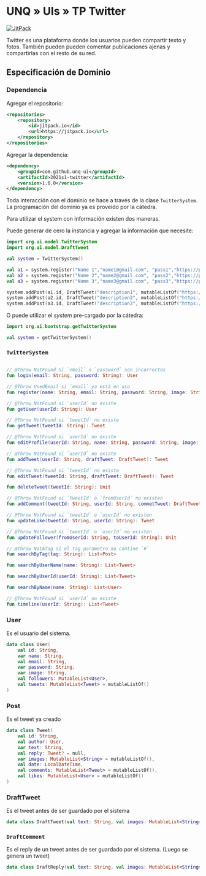 # UNQ » UIs » TP Twitter 

[![JitPack](https://jitpack.io/v/unq-ui/2021s1-twitter.svg)](https://jitpack.io/#unq-ui/2021s1-twitter)

Twitter es una plataforma donde los usuarios pueden compartir texto y fotos. También pueden pueden comentar publicaciones ajenas y compartirlas con el resto de su red.

## Especificación de Dominio

### Dependencia

Agregar el repositorio:

```xml
<repositories>
    <repository>
        <id>jitpack.io</id>
        <url>https://jitpack.io</url>
    </repository>
</repositories>
```

Agregar la dependencia:

```xml
<dependency>
    <groupId>com.github.unq-ui</groupId>
    <artifactId>2021s1-twitter</artifactId>
    <version>1.0.0</version>
</dependency>
```

Toda interacción con el dominio se hace a través de la clase `TwitterSystem`. La programación del dominio ya es proveído por la cátedra.

Para utilizar el system con información existen dos maneras.

Puede generar de cero la instancia y agregar la información que necesite:

```kotlin
import org.ui.model.TwitterSystem
import org.ui.model.DraftTweet

val system = TwitterSystem()

val a1 = system.register("Name 1","name1@gmail.com", "pass1","https://pix.example/1.png")
val a2 = system.register("Name 2","name2@gmail.com", "pass2","https://pix.example/2.png")
val a3 = system.register("Name 3","name3@gmail.com", "pass3","https://pix.example/3.png")

system.addPost(a1.id, DraftTweet("description1", mutableListOf("https://imgageLink.com/portrait1.png", "https://imgageLink.com/landscape1.png")))
system.addPost(a2.id, DraftTweet("description2", mutableListOf("https://imgageLink.com/portrait2.png", "https://imgageLink.com/landscape2.png")))
system.addPost(a3.id, DraftTweet("description3", mutableListOf("https://imgageLink.com/portrait3.png", "https://imgageLink.com/landscape3.png")))
```

O puede utilizar el _system_ pre-cargado por la cátedra:

```kotlin
import org.ui.bootstrap.getTwitterSystem

val system = getTwitterSystem()
```

### `TwitterSystem`

```kotlin

// @Throw NotFound si `email` o `password` son incorrectos
fun login(email: String, password: String): User

// @Throw UsedEmail si `email` ya está en uso
fun register(name: String, email: String, password: String, image: String): User

// @Throw NotFound si `userId` no existe
fun getUser(userId: String): User

// @Throw NotFound si `tweetId` no existe
fun getTweet(tweetId: String): Tweet

// @Throw NotFound si `userId` no existe
fun editProfile(userId: String, name: String, password: String, image: String): User

// @Throw NotFound si `userId` no existe
fun addTweet(userId: String, draftTweet: DraftTweet): Tweet

// @Throw NotFound si `tweetId` no existe
fun editTweet(tweetId: String, draftTweet: DraftTweet): Tweet

fun deleteTweet(tweetId: String): Unit

// @Throw NotFound si `tweetId` o `fromUserId` no existen
fun addComment(tweetId: String, userId: String, commetTweet: DraftTweet) : Tweet

// @Throw NotFound si `tweetId` o `userId` no existen
fun updateLike(tweetId: String, userId: String): Tweet

// @Throw NotFound si `tweetId` o `userId` no existen
fun updateFollower(fromUserId: String, toUserId: String): Unit

// @Throw NotATag si el tag parametro no contine `#`
fun searchByTag(tag: String): List<Post>

fun searchByUserName(name: String): List<Tweet>

fun searchByUserId(userId: String): List<Tweet>

fun searchByName(name: String): List<User>

// @Throw NotFound si `userId` no existe
fun timeline(userId: String): List<Tweet>
```

### User

Es el usuario del sistema.

```kotlin
data class User(
    val id: String,
    var name: String,
    val email: String,
    var password: String,
    var image: String,
    val followers: MutableList<User>,
    val tweets: MutableList<Tweet> = mutableListOf()
)
```

### Post

Es el tweet ya creado

```kotlin
data class Tweet(
    val id: String,
    val author: User,
    var text: String,
    val reply: Tweet? = null,
    var images: MutableList<String> = mutableListOf(),
    val date: LocalDateTime,
    val comments: MutableList<Tweet> = mutableListOf(),
    val likes: MutableList<User> = mutableListOf()
)
```

### DraftTweet

Es el tweet antes de ser guardado por el sistema

```kotlin
data class DraftTweet(val text: String, val images: MutableList<String> = mutableListOf())
```

### `DraftComment`

Es el reply de un tweet antes de ser guardado por el sistema. (Luego se genera un tweet)

```kotlin
data class DraftReply(val text: String, val images: MutableList<String> = mutableListOf())
```

